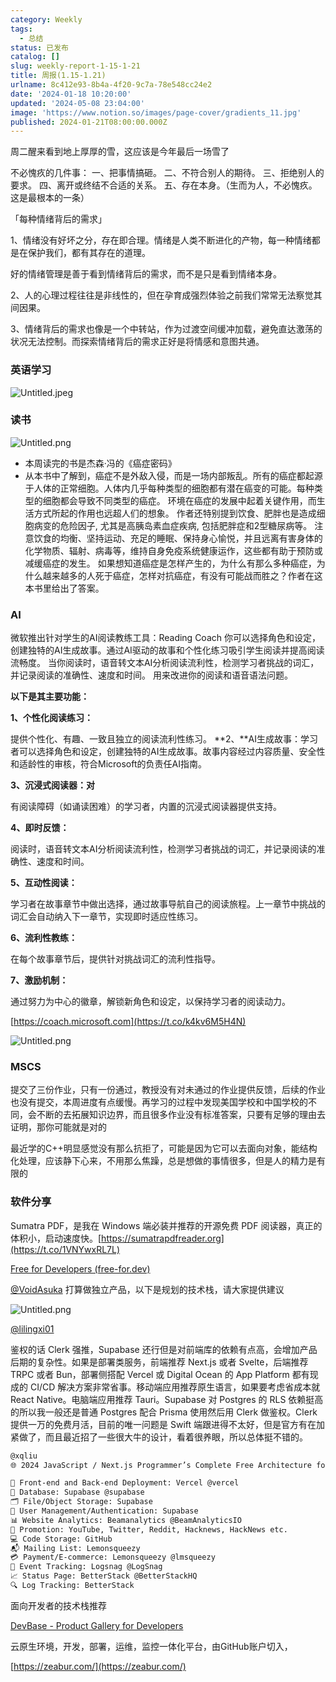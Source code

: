 ```yaml
---
category: Weekly
tags:
  - 总结
status: 已发布
catalog: []
slug: weekly-report-1-15-1-21
title: 周报(1.15-1.21)
urlname: 8c412e93-8b4a-4f20-9c7a-78e548cc24e2
date: '2024-01-18 10:20:00'
updated: '2024-05-08 23:04:00'
image: 'https://www.notion.so/images/page-cover/gradients_11.jpg'
published: 2024-01-21T08:00:00.000Z
---
```


周二醒来看到地上厚厚的雪，这应该是今年最后一场雪了


不必愧疚的几件事：
一、把事情搞砸。
二、不符合别人的期待。
三、拒绝别人的要求。
四、离开或终结不合适的关系。
五、存在本身。（生而为人，不必愧疚。这是最根本的一条）


「每种情绪背后的需求」


1、情绪没有好坏之分，存在即合理。情绪是人类不断进化的产物，每一种情绪都是在保护我们，都有其存在的道理。


好的情绪管理是善于看到情绪背后的需求，而不是只是看到情绪本身。


2、人的心理过程往往是非线性的，但在孕育成强烈体验之前我们常常无法察觉其间因果。


3、情绪背后的需求也像是一个中转站，作为过渡空间缓冲加载，避免直达激荡的状况无法控制。而探索情绪背后的需求正好是将情感和意图共通。


### 英语学习


![Untitled.jpeg](https://prod-files-secure.s3.us-west-2.amazonaws.com/5d24fe63-e567-4804-86f9-9fdc62e13082/faec46dc-9da5-4799-b905-c316418f1168/Untitled.jpeg?X-Amz-Algorithm=AWS4-HMAC-SHA256&X-Amz-Content-Sha256=UNSIGNED-PAYLOAD&X-Amz-Credential=ASIAZI2LB4662QRSIRBX%2F20250224%2Fus-west-2%2Fs3%2Faws4_request&X-Amz-Date=20250224T053813Z&X-Amz-Expires=3600&X-Amz-Security-Token=IQoJb3JpZ2luX2VjEOz%2F%2F%2F%2F%2F%2F%2F%2F%2F%2FwEaCXVzLXdlc3QtMiJGMEQCIBV6jddMO7W2ZOZzhBE5C5hO4RoUYA1tMiaIgGl6ldyBAiA6jNjHqLNhnJfUtuyGBx1Z4Mdj1CFzcjHtXb8RlftZoSr%2FAwglEAAaDDYzNzQyMzE4MzgwNSIMPaWWpatXlbqDU%2BodKtwDj8RIYPes90EhK3DmIbuslj%2Bk1591dT4HjsVPVBOURKYrS1ZwcDk6OkW%2FZXFMzm4OWNwWhQnUL4CMoN7MRY52xRWjuxs6g6VVoEBxwXxhKiejtIkanK6Y3XYlwJod1NVwmzfCIrlEfIwTTNh2euVl3WNnrjzd8%2Fy7YRsFmc23neHcpQywIo2qIeveZxFq1cpwVXnY7djmkLir6TfTqGsA4E6m1Mz7JOfTnCj%2F2KmwJ6SecrF5bWTgbgtWDKhIz6bWAzbGYt45GKtbQk6J%2Fq1a1XKgQvHawL6z4FGAShAaOM%2FdCbDE2vHPVfbQlVXv4DnChW1fZjlH2j7ac5TTKbkI3XFTww%2B39xoBefguzzRxu30yxWW1ZODzy7fLN9Z8GpXWA2v6871QUzGbJ36Vir0%2FywO%2Fhx8O1YIKhS3eIo5gnUiyWD1lTxw2k45M2HutgpP4bGtS%2BEioz%2B8X%2FRcpyaOxURzeChDSeMcNlBmfgZ%2FBIVpxaJAN0BKiUVwgWrrTBfdntg4K2zzdsJssxzpYMJ0VcMbhRvDx9u%2BZrZ9kdI7DyqcoRZintfIYdnGf5kCwecbR9vh1fOiu8sZ6OAvVcsQ4wa0gxLNtf7blWJZ5%2F%2BO0IHDiNsqxUp%2BpAoer3xMwi%2BLvvQY6pgEU8ZNdzMbh7H7xbQMuT%2F51awySmCvPCN%2Frud5YEjCskZ47ilgd%2Fpiq0aOW68dkmgZSmeho7od2VjXIhAdd1IaqsxOZt9rMb8JpHRHV2WwQCJSzLx6LIHGIDy%2BvuXdZiVk7eJwcqgFeyUl%2FNbWbwvxu4D4gOGx0BhcCCJMabD2cvGUMeafnJJ1hGJlhw%2B1ogJZ24PqD5me9WOmcRRh6B9vNYQ6r2obC&X-Amz-Signature=168ad827ad31c0f22a62824869a9aa1a6f50fde147406dc9820eb3ea2498b545&X-Amz-SignedHeaders=host&x-id=GetObject)


### 读书


![Untitled.png](https://prod-files-secure.s3.us-west-2.amazonaws.com/5d24fe63-e567-4804-86f9-9fdc62e13082/08aff459-da99-4ed5-87c6-1f4c95b62ac3/Untitled.png?X-Amz-Algorithm=AWS4-HMAC-SHA256&X-Amz-Content-Sha256=UNSIGNED-PAYLOAD&X-Amz-Credential=ASIAZI2LB4662QRSIRBX%2F20250224%2Fus-west-2%2Fs3%2Faws4_request&X-Amz-Date=20250224T053813Z&X-Amz-Expires=3600&X-Amz-Security-Token=IQoJb3JpZ2luX2VjEOz%2F%2F%2F%2F%2F%2F%2F%2F%2F%2FwEaCXVzLXdlc3QtMiJGMEQCIBV6jddMO7W2ZOZzhBE5C5hO4RoUYA1tMiaIgGl6ldyBAiA6jNjHqLNhnJfUtuyGBx1Z4Mdj1CFzcjHtXb8RlftZoSr%2FAwglEAAaDDYzNzQyMzE4MzgwNSIMPaWWpatXlbqDU%2BodKtwDj8RIYPes90EhK3DmIbuslj%2Bk1591dT4HjsVPVBOURKYrS1ZwcDk6OkW%2FZXFMzm4OWNwWhQnUL4CMoN7MRY52xRWjuxs6g6VVoEBxwXxhKiejtIkanK6Y3XYlwJod1NVwmzfCIrlEfIwTTNh2euVl3WNnrjzd8%2Fy7YRsFmc23neHcpQywIo2qIeveZxFq1cpwVXnY7djmkLir6TfTqGsA4E6m1Mz7JOfTnCj%2F2KmwJ6SecrF5bWTgbgtWDKhIz6bWAzbGYt45GKtbQk6J%2Fq1a1XKgQvHawL6z4FGAShAaOM%2FdCbDE2vHPVfbQlVXv4DnChW1fZjlH2j7ac5TTKbkI3XFTww%2B39xoBefguzzRxu30yxWW1ZODzy7fLN9Z8GpXWA2v6871QUzGbJ36Vir0%2FywO%2Fhx8O1YIKhS3eIo5gnUiyWD1lTxw2k45M2HutgpP4bGtS%2BEioz%2B8X%2FRcpyaOxURzeChDSeMcNlBmfgZ%2FBIVpxaJAN0BKiUVwgWrrTBfdntg4K2zzdsJssxzpYMJ0VcMbhRvDx9u%2BZrZ9kdI7DyqcoRZintfIYdnGf5kCwecbR9vh1fOiu8sZ6OAvVcsQ4wa0gxLNtf7blWJZ5%2F%2BO0IHDiNsqxUp%2BpAoer3xMwi%2BLvvQY6pgEU8ZNdzMbh7H7xbQMuT%2F51awySmCvPCN%2Frud5YEjCskZ47ilgd%2Fpiq0aOW68dkmgZSmeho7od2VjXIhAdd1IaqsxOZt9rMb8JpHRHV2WwQCJSzLx6LIHGIDy%2BvuXdZiVk7eJwcqgFeyUl%2FNbWbwvxu4D4gOGx0BhcCCJMabD2cvGUMeafnJJ1hGJlhw%2B1ogJZ24PqD5me9WOmcRRh6B9vNYQ6r2obC&X-Amz-Signature=c420a49314f0a97522938dde87807f3f7dd41182f1b4dbbacbf143fc54a710b8&X-Amz-SignedHeaders=host&x-id=GetObject)

- 本周读完的书是杰森·冯的《癌症密码》
- 从本书中了解到，癌症不是外敌入侵，而是一场内部叛乱。所有的癌症都起源于人体的正常细胞。人体内几乎每种类型的细胞都有潜在癌变的可能。每种类型的细胞都会导致不同类型的癌症。
环境在癌症的发展中起着关键作用，而生活方式所起的作用也远超人们的想象。
作者还特别提到饮食、肥胖也是造成细胞病变的危险因子, 尤其是高胰岛素血症疾病, 包括肥胖症和2型糖尿病等。
注意饮食的均衡、坚持运动、充足的睡眠、保持身心愉悦，并且远离有害身体的化学物质、辐射、病毒等，维持自身免疫系统健康运作，这些都有助于预防或减缓癌症的发生。
如果想知道癌症是怎样产生的，为什么有那么多种癌症，为什么越来越多的人死于癌症，怎样对抗癌症，有没有可能战而胜之？作者在这本书里给出了答案。

### AI


微软推出针对学生的AI阅读教练工具：Reading Coach
你可以选择角色和设定，创建独特的AI生成故事。通过AI驱动的故事和个性化练习吸引学生阅读并提高阅读流畅度。
当你阅读时，语音转文本AI分析阅读流利性，检测学习者挑战的词汇，并记录阅读的准确性、速度和时间。
用来改进你的阅读和语音语法问题。


**以下是其主要功能：**


**1、个性化阅读练习：**


提供个性化、有趣、一致且独立的阅读流利性练习。
**2、**AI生成故事：学习者可以选择角色和设定，创建独特的AI生成故事。故事内容经过内容质量、安全性和适龄性的审核，符合Microsoft的负责任AI指南。


**3、沉浸式阅读器：对**


有阅读障碍（如诵读困难）的学习者，内置的沉浸式阅读器提供支持。


**4、即时反馈：**


阅读时，语音转文本AI分析阅读流利性，检测学习者挑战的词汇，并记录阅读的准确性、速度和时间。


**5、互动性阅读：**


学习者在故事章节中做出选择，通过故事导航自己的阅读旅程。上一章节中挑战的词汇会自动纳入下一章节，实现即时适应性练习。


**6、流利性教练：**


在每个故事章节后，提供针对挑战词汇的流利性指导。


**7、激励机制：**


通过努力为中心的徽章，解锁新角色和设定，以保持学习者的阅读动力。


[https://coach.microsoft.com](https://t.co/k4kv6M5H4N)


![Untitled.png](https://prod-files-secure.s3.us-west-2.amazonaws.com/5d24fe63-e567-4804-86f9-9fdc62e13082/8f53d036-0cfc-469d-a837-f15107675ae4/Untitled.png?X-Amz-Algorithm=AWS4-HMAC-SHA256&X-Amz-Content-Sha256=UNSIGNED-PAYLOAD&X-Amz-Credential=ASIAZI2LB4662QRSIRBX%2F20250224%2Fus-west-2%2Fs3%2Faws4_request&X-Amz-Date=20250224T053813Z&X-Amz-Expires=3600&X-Amz-Security-Token=IQoJb3JpZ2luX2VjEOz%2F%2F%2F%2F%2F%2F%2F%2F%2F%2FwEaCXVzLXdlc3QtMiJGMEQCIBV6jddMO7W2ZOZzhBE5C5hO4RoUYA1tMiaIgGl6ldyBAiA6jNjHqLNhnJfUtuyGBx1Z4Mdj1CFzcjHtXb8RlftZoSr%2FAwglEAAaDDYzNzQyMzE4MzgwNSIMPaWWpatXlbqDU%2BodKtwDj8RIYPes90EhK3DmIbuslj%2Bk1591dT4HjsVPVBOURKYrS1ZwcDk6OkW%2FZXFMzm4OWNwWhQnUL4CMoN7MRY52xRWjuxs6g6VVoEBxwXxhKiejtIkanK6Y3XYlwJod1NVwmzfCIrlEfIwTTNh2euVl3WNnrjzd8%2Fy7YRsFmc23neHcpQywIo2qIeveZxFq1cpwVXnY7djmkLir6TfTqGsA4E6m1Mz7JOfTnCj%2F2KmwJ6SecrF5bWTgbgtWDKhIz6bWAzbGYt45GKtbQk6J%2Fq1a1XKgQvHawL6z4FGAShAaOM%2FdCbDE2vHPVfbQlVXv4DnChW1fZjlH2j7ac5TTKbkI3XFTww%2B39xoBefguzzRxu30yxWW1ZODzy7fLN9Z8GpXWA2v6871QUzGbJ36Vir0%2FywO%2Fhx8O1YIKhS3eIo5gnUiyWD1lTxw2k45M2HutgpP4bGtS%2BEioz%2B8X%2FRcpyaOxURzeChDSeMcNlBmfgZ%2FBIVpxaJAN0BKiUVwgWrrTBfdntg4K2zzdsJssxzpYMJ0VcMbhRvDx9u%2BZrZ9kdI7DyqcoRZintfIYdnGf5kCwecbR9vh1fOiu8sZ6OAvVcsQ4wa0gxLNtf7blWJZ5%2F%2BO0IHDiNsqxUp%2BpAoer3xMwi%2BLvvQY6pgEU8ZNdzMbh7H7xbQMuT%2F51awySmCvPCN%2Frud5YEjCskZ47ilgd%2Fpiq0aOW68dkmgZSmeho7od2VjXIhAdd1IaqsxOZt9rMb8JpHRHV2WwQCJSzLx6LIHGIDy%2BvuXdZiVk7eJwcqgFeyUl%2FNbWbwvxu4D4gOGx0BhcCCJMabD2cvGUMeafnJJ1hGJlhw%2B1ogJZ24PqD5me9WOmcRRh6B9vNYQ6r2obC&X-Amz-Signature=2c68578b273542881b0e7b261193021eb9d87dbe9c316f5c55e71084574e7dfc&X-Amz-SignedHeaders=host&x-id=GetObject)


### MSCS


提交了三份作业，只有一份通过，教授没有对未通过的作业提供反馈，后续的作业也没有提交，本周进度有点缓慢。再学习的过程中发现美国学校和中国学校的不同，会不断的去拓展知识边界，而且很多作业没有标准答案，只要有足够的理由去证明，那你可能就是对的


最近学的C++明显感觉没有那么抗拒了，可能是因为它可以去面向对象，能结构化处理，应该静下心来，不用那么焦躁，总是想做的事情很多，但是人的精力是有限的


### 软件分享


Sumatra PDF，是我在 Windows 端必装并推荐的开源免费 PDF 阅读器，真正的体积小，启动速度快。[https://sumatrapdfreader.org](https://t.co/1VNYwxRL7L)


[Free for Developers (free-for.dev)](https://free-for.dev/#/)


[@VoidAsuka](https://twitter.com/VoidAsuka) 打算做独立产品，以下是规划的技术栈，请大家提供建议


![Untitled.png](https://prod-files-secure.s3.us-west-2.amazonaws.com/5d24fe63-e567-4804-86f9-9fdc62e13082/93561a3c-b2bc-4a43-bbc5-67e3f740ed5e/Untitled.png?X-Amz-Algorithm=AWS4-HMAC-SHA256&X-Amz-Content-Sha256=UNSIGNED-PAYLOAD&X-Amz-Credential=ASIAZI2LB4662QRSIRBX%2F20250224%2Fus-west-2%2Fs3%2Faws4_request&X-Amz-Date=20250224T053813Z&X-Amz-Expires=3600&X-Amz-Security-Token=IQoJb3JpZ2luX2VjEOz%2F%2F%2F%2F%2F%2F%2F%2F%2F%2FwEaCXVzLXdlc3QtMiJGMEQCIBV6jddMO7W2ZOZzhBE5C5hO4RoUYA1tMiaIgGl6ldyBAiA6jNjHqLNhnJfUtuyGBx1Z4Mdj1CFzcjHtXb8RlftZoSr%2FAwglEAAaDDYzNzQyMzE4MzgwNSIMPaWWpatXlbqDU%2BodKtwDj8RIYPes90EhK3DmIbuslj%2Bk1591dT4HjsVPVBOURKYrS1ZwcDk6OkW%2FZXFMzm4OWNwWhQnUL4CMoN7MRY52xRWjuxs6g6VVoEBxwXxhKiejtIkanK6Y3XYlwJod1NVwmzfCIrlEfIwTTNh2euVl3WNnrjzd8%2Fy7YRsFmc23neHcpQywIo2qIeveZxFq1cpwVXnY7djmkLir6TfTqGsA4E6m1Mz7JOfTnCj%2F2KmwJ6SecrF5bWTgbgtWDKhIz6bWAzbGYt45GKtbQk6J%2Fq1a1XKgQvHawL6z4FGAShAaOM%2FdCbDE2vHPVfbQlVXv4DnChW1fZjlH2j7ac5TTKbkI3XFTww%2B39xoBefguzzRxu30yxWW1ZODzy7fLN9Z8GpXWA2v6871QUzGbJ36Vir0%2FywO%2Fhx8O1YIKhS3eIo5gnUiyWD1lTxw2k45M2HutgpP4bGtS%2BEioz%2B8X%2FRcpyaOxURzeChDSeMcNlBmfgZ%2FBIVpxaJAN0BKiUVwgWrrTBfdntg4K2zzdsJssxzpYMJ0VcMbhRvDx9u%2BZrZ9kdI7DyqcoRZintfIYdnGf5kCwecbR9vh1fOiu8sZ6OAvVcsQ4wa0gxLNtf7blWJZ5%2F%2BO0IHDiNsqxUp%2BpAoer3xMwi%2BLvvQY6pgEU8ZNdzMbh7H7xbQMuT%2F51awySmCvPCN%2Frud5YEjCskZ47ilgd%2Fpiq0aOW68dkmgZSmeho7od2VjXIhAdd1IaqsxOZt9rMb8JpHRHV2WwQCJSzLx6LIHGIDy%2BvuXdZiVk7eJwcqgFeyUl%2FNbWbwvxu4D4gOGx0BhcCCJMabD2cvGUMeafnJJ1hGJlhw%2B1ogJZ24PqD5me9WOmcRRh6B9vNYQ6r2obC&X-Amz-Signature=fafa6631db6914af86a71d569efe850c137c34f93c5a4ca9fdd8d70ba5d7a8dc&X-Amz-SignedHeaders=host&x-id=GetObject)


[@lilingxi01](https://twitter.com/lilingxi01)


鉴权的话 Clerk 强推，Supabase 还行但是对前端库的依赖有点高，会增加产品后期的复杂性。如果是部署类服务，前端推荐 Next.js 或者 Svelte，后端推荐 TRPC 或者 Bun，部署侧搭配 Vercel 或 Digital Ocean 的 App Platform 都有现成的 CI/CD 解决方案非常省事。移动端应用推荐原生语言，如果要考虑省成本就 React Native。电脑端应用推荐 Tauri。Supabase 对 Postgres 的 RLS 依赖挺高的所以我一般还是普通 Postgres 配合 Prisma 使用然后用 Clerk 做鉴权。Clerk 提供一万的免费月活，目前的唯一问题是 Swift 端跟进得不太好，但是官方有在加紧做了，而且最近招了一些很大牛的设计，看着很养眼，所以总体挺不错的。


```markdown
@xqliu
🌐 2024 JavaScript / Next.js Programmer’s Complete Free Architecture for solo entrepreneur:

🔧 Front-end and Back-end Deployment: Vercel @vercel
💾 Database: Supabase @supabase
🗂️ File/Object Storage: Supabase
👥 User Management/Authentication: Supabase
📊 Website Analytics: Beamanalytics @BeamAnalyticsIO
📣 Promotion: YouTube, Twitter, Reddit, Hacknews, HackNews etc. 
💻 Code Storage: GitHub
📬 Mailing List: Lemonsqueezy
💳 Payment/E-commerce: Lemonsqueezy @lmsqueezy
📌 Event Tracking: Logsnag @LogSnag
📈 Status Page: BetterStack @BetterStackHQ
🔍 Log Tracking: BetterStack
```


面向开发者的技术栈推荐


[DevBase - Product Gallery for Developers](https://devbase.fyi/)


云原生环境，开发，部署，运维，监控一体化平台，由GitHub账户切入，


[https://zeabur.com/](https://zeabur.com/)

